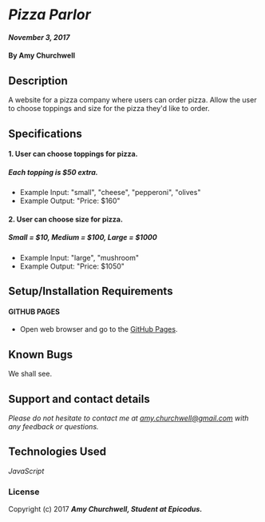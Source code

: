 # _Pizza Parlor_

#### _November 3, 2017_

#### By Amy Churchwell

## Description

A website for a pizza company where users can order pizza.
Allow the user to choose toppings and size for the pizza they'd like to order.

## Specifications

#### 1. User can choose toppings for pizza.
##### Each topping is $50 extra.

* Example Input: "small", "cheese", "pepperoni", "olives"
* Example Output: "Price: $160"

#### 2. User can choose size for pizza.
##### Small = $10, Medium = $100, Large = $1000

* Example Input: "large", "mushroom"
* Example Output: "Price: $1050"


## Setup/Installation Requirements

#### GITHUB PAGES
* Open web browser and go to the [GitHub Pages][4].

[4]: https://amychurchwell.github.io/pizza/index.html "GitHub Pages"

## Known Bugs

We shall see.

## Support and contact details

_Please do not hesitate to contact me at amy.churchwell@gmail.com with any feedback or questions._

## Technologies Used

_JavaScript_

### License

Copyright (c) 2017 **_Amy Churchwell, Student at Epicodus._**
